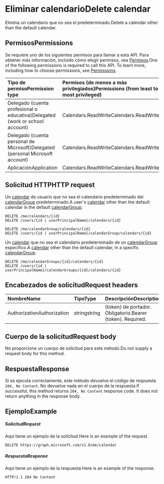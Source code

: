 # <a name="delete-calendar"></a><span data-ttu-id="565a2-101">Eliminar calendario</span><span class="sxs-lookup"><span data-stu-id="565a2-101">Delete calendar</span></span>

<span data-ttu-id="565a2-102">Elimina un calendario que no sea el predeterminado.</span><span class="sxs-lookup"><span data-stu-id="565a2-102">Delete a calendar other than the default calendar.</span></span>
## <a name="permissions"></a><span data-ttu-id="565a2-103">Permisos</span><span class="sxs-lookup"><span data-stu-id="565a2-103">Permissions</span></span>
<span data-ttu-id="565a2-p101">Se requiere uno de los siguientes permisos para llamar a esta API. Para obtener más información, incluido cómo elegir permisos, vea [Permisos](../../../concepts/permissions_reference.md).</span><span class="sxs-lookup"><span data-stu-id="565a2-p101">One of the following permissions is required to call this API. To learn more, including how to choose permissions, see [Permissions](../../../concepts/permissions_reference.md).</span></span>

|<span data-ttu-id="565a2-106">Tipo de permiso</span><span class="sxs-lookup"><span data-stu-id="565a2-106">Permission type</span></span>      | <span data-ttu-id="565a2-107">Permisos (de menos a más privilegiados)</span><span class="sxs-lookup"><span data-stu-id="565a2-107">Permissions (from least to most privileged)</span></span>              | 
|:--------------------|:---------------------------------------------------------| 
|<span data-ttu-id="565a2-108">Delegado (cuenta profesional o educativa)</span><span class="sxs-lookup"><span data-stu-id="565a2-108">Delegated (work or school account)</span></span> | <span data-ttu-id="565a2-109">Calendars.ReadWrite</span><span class="sxs-lookup"><span data-stu-id="565a2-109">Calendars.ReadWrite</span></span>    | 
|<span data-ttu-id="565a2-110">Delegado (cuenta personal de Microsoft)</span><span class="sxs-lookup"><span data-stu-id="565a2-110">Delegated (personal Microsoft account)</span></span> | <span data-ttu-id="565a2-111">Calendars.ReadWrite</span><span class="sxs-lookup"><span data-stu-id="565a2-111">Calendars.ReadWrite</span></span>    | 
|<span data-ttu-id="565a2-112">Aplicación</span><span class="sxs-lookup"><span data-stu-id="565a2-112">Application</span></span> | <span data-ttu-id="565a2-113">Calendars.ReadWrite</span><span class="sxs-lookup"><span data-stu-id="565a2-113">Calendars.ReadWrite</span></span> | 

## <a name="http-request"></a><span data-ttu-id="565a2-114">Solicitud HTTP</span><span class="sxs-lookup"><span data-stu-id="565a2-114">HTTP request</span></span>
<!-- { "blockType": "ignored" } -->
<span data-ttu-id="565a2-115">Un [calendar](../resources/calendar.md) de usuario que no sea el calendario predeterminado del [calendarGroup](../resources/calendargroup.md) predeterminado.</span><span class="sxs-lookup"><span data-stu-id="565a2-115">A user's [calendar](../resources/calendar.md) other than the default calendar in the default [calendarGroup](../resources/calendargroup.md).</span></span>
```http
DELETE /me/calendars/{id}
DELETE /users/{id | userPrincipalName}/calendars/{id}

DELETE /me/calendarGroup/calendars/{id}
DELETE /users/{id | userPrincipalName}/calendarGroup/calendars/{id}
```
<span data-ttu-id="565a2-116">Un [calendar](../resources/calendar.md) que no sea el calendario predeterminado de un [calendarGroup](../resources/calendargroup.md) específico.</span><span class="sxs-lookup"><span data-stu-id="565a2-116">A [calendar](../resources/calendar.md) other than the default calendar, in a specific [calendarGroup](../resources/calendargroup.md).</span></span>
```http
DELETE /me/calendarGroups/{id}/calendars/{id}
DELETE /users/{id | userPrincipalName}/calendarGroups/{id}/calendars/{id}
```
## <a name="request-headers"></a><span data-ttu-id="565a2-117">Encabezados de solicitud</span><span class="sxs-lookup"><span data-stu-id="565a2-117">Request headers</span></span>
| <span data-ttu-id="565a2-118">Nombre</span><span class="sxs-lookup"><span data-stu-id="565a2-118">Name</span></span>           |  <span data-ttu-id="565a2-119">Tipo</span><span class="sxs-lookup"><span data-stu-id="565a2-119">Type</span></span>    | <span data-ttu-id="565a2-120">Descripción</span><span class="sxs-lookup"><span data-stu-id="565a2-120">Description</span></span>|
|:---------------|:---------|:----------|
| <span data-ttu-id="565a2-121">Authorization</span><span class="sxs-lookup"><span data-stu-id="565a2-121">Authorization</span></span>  |  <span data-ttu-id="565a2-122">string</span><span class="sxs-lookup"><span data-stu-id="565a2-122">string</span></span>  | <span data-ttu-id="565a2-p102">{token} de portador. Obligatorio.</span><span class="sxs-lookup"><span data-stu-id="565a2-p102">Bearer {token}. Required.</span></span> |

## <a name="request-body"></a><span data-ttu-id="565a2-125">Cuerpo de la solicitud</span><span class="sxs-lookup"><span data-stu-id="565a2-125">Request body</span></span>
<span data-ttu-id="565a2-126">No proporcione un cuerpo de solicitud para este método.</span><span class="sxs-lookup"><span data-stu-id="565a2-126">Do not supply a request body for this method.</span></span>

## <a name="response"></a><span data-ttu-id="565a2-127">Respuesta</span><span class="sxs-lookup"><span data-stu-id="565a2-127">Response</span></span>

<span data-ttu-id="565a2-p103">Si se ejecuta correctamente, este método devuelve el código de respuesta `204, No Content`. No devuelve nada en el cuerpo de la respuesta.</span><span class="sxs-lookup"><span data-stu-id="565a2-p103">If successful, this method returns `204, No Content` response code. It does not return anything in the response body.</span></span>

## <a name="example"></a><span data-ttu-id="565a2-130">Ejemplo</span><span class="sxs-lookup"><span data-stu-id="565a2-130">Example</span></span>
##### <a name="request"></a><span data-ttu-id="565a2-131">Solicitud</span><span class="sxs-lookup"><span data-stu-id="565a2-131">Request</span></span>
<span data-ttu-id="565a2-132">Aquí tiene un ejemplo de la solicitud.</span><span class="sxs-lookup"><span data-stu-id="565a2-132">Here is an example of the request.</span></span>
<!-- {
  "blockType": "request",
  "name": "delete_calendar"
}-->
```http
DELETE https://graph.microsoft.com/v1.0/me/calendar
```
##### <a name="response"></a><span data-ttu-id="565a2-133">Respuesta</span><span class="sxs-lookup"><span data-stu-id="565a2-133">Response</span></span>
<span data-ttu-id="565a2-134">Aquí tiene un ejemplo de la respuesta.</span><span class="sxs-lookup"><span data-stu-id="565a2-134">Here is an example of the response.</span></span> 
<!-- {
  "blockType": "response",
  "truncated": true
} -->
```http
HTTP/1.1 204 No Content
```

<!-- uuid: 8fcb5dbc-d5aa-4681-8e31-b001d5168d79
2015-10-25 14:57:30 UTC -->
<!-- {
  "type": "#page.annotation",
  "description": "Delete calendar",
  "keywords": "",
  "section": "documentation",
  "tocPath": ""
}-->
